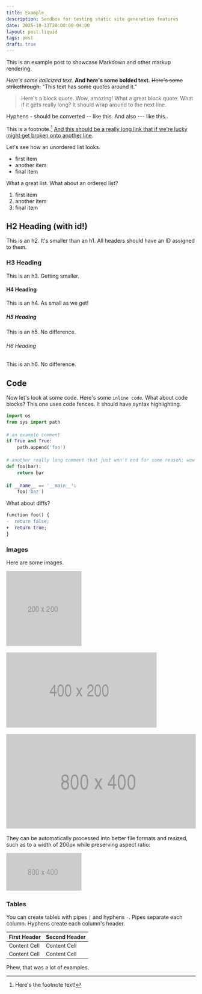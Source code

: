 ```yaml
---
title: Example
description: Sandbox for testing static site generation features
date: 2025-10-13T20:00:00-04:00
layout: post.liquid
tags: post
draft: true
---
```


This is an example post to showcase Markdown and other markup rendering.

*Here's some italicized text.* **And here's some bolded text.** ~~Here's some strikethrough.~~ "This text has some quotes around it."

> Here's a block quote. Wow, amazing! What a great block quote. What if it gets really long? It should wrap around to the next line.

Hyphens - should be converted -- like this. And also --- like this.

This is a footnote.[^1] [And this should be a really long link that if we're lucky might get broken onto another line](https://www.merriam-webster.com/dictionary/long).

Let's see how an unordered list looks.

- first item
- another item
- final item

What a great list. What about an ordered list?

1. first item
2. another item
3. final item

## H2 Heading (with id!)

This is an h2. It's smaller than an h1. All headers should have an ID assigned to them.

### H3 Heading

This is an h3. Getting smaller.

#### H4 Heading

This is an h4. As small as we get!

##### H5 Heading

This is an h5. No difference.

###### H6 Heading

This is an h6. No difference.

## Code

Now let's look at some code. Here's some `inline code`. What about code blocks? This one uses code fences. It should have syntax highlighting.

```python
import os
from sys import path

# an example comment
if True and True:
    path.append('foo')

# another really long comment that just won't end for some reason; wow it really keeps going and going and going, hopefully you had to scroll horizontally to get here without it running off the page
def foo(bar):
    return bar

if __name__ == '__main__':
    foo('baz')
```

What about diffs?

```diff
function foo() {
-  return false;
+  return true;
}
```

### Images

Here are some images.

![](200x200.png)

![](400x200.png)

![](800x400.png)

They can be automatically processed into better file formats and resized, such as to a width of 200px while preserving aspect ratio:

<img src="800x400.png" alt="800x400 resized to width of 200px" width="200">

### Tables

You can create tables with pipes `|` and hyphens `-`. Pipes separate each column. Hyphens create each column's header.

First Header  | Second Header
------------- | -------------
Content Cell  | Content Cell
Content Cell  | Content Cell

Phew, that was a lot of examples.

[^1]: Here's the footnote text!
